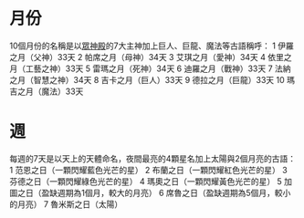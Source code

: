 <!-- TITLE: 曆法 -->
<!-- SUBTITLE: 迪亞納德雷王國所用的曆法（實際上是由魔法帝國芬迪馬利傳來，被王國的人冠上了自己的主神之名使用） -->

# 月份
10個月份的名稱是以[眾神殿](/組織/眾神殿)的7大主神加上巨人、巨龍、魔法等古語稱呼：
1 伊羅之月（父神）33天
2 帕席之月（母神）34天
3 艾琪之月（愛神）34天
4 依里之月（工藝之神）33天
5 雷瑪之月（死神）34天
6 迪羅之月（戰神）33天
7 法納之月（智慧之神）34天
8 吉卡之月（巨人）33天
9 德拉之月（巨龍）33天
10 瑪吉之月（魔法）33天

# 週
每週的7天是以天上的天體命名，夜間最亮的4顆星名加上太陽與2個月亮的古語：
1 范恩之日（一顆閃耀藍色光芒的星）
2 布蘭之日（一顆閃耀紅色光芒的星）
3 芬德之日（一顆閃耀綠色光芒的星）
4 瑪奧之日（一顆閃耀黃色光芒的星）
5 加圖之日（盈缺週期為1個月，較大的月亮）
6 席魯之日（盈缺週期為5個月，較小的月亮）
7 魯米斯之日（太陽）